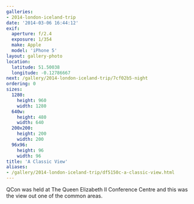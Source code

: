 ```yaml
---
galleries:
- 2014-london-iceland-trip
date: '2014-03-06 16:44:12'
exif:
  aperture: f/2.4
  exposure: 1/354
  make: Apple
  model: 'iPhone 5'
layout: gallery-photo
location:
  latitude: 51.50038
  longitude: -0.12786667
next: /gallery/2014-london-iceland-trip/7cf02b5-night
ordering: 0
sizes:
  1280:
    height: 960
    width: 1280
  640w:
    height: 480
    width: 640
  200x200:
    height: 200
    width: 200
  96x96:
    height: 96
    width: 96
title: 'A Classic View'
aliases:
- /gallery/2014-london-iceland-trip/df5150c-a-classic-view.html
---
```


QCon was held at The Queen Elizabeth II Conference Centre and this was the view out one of the common areas.
